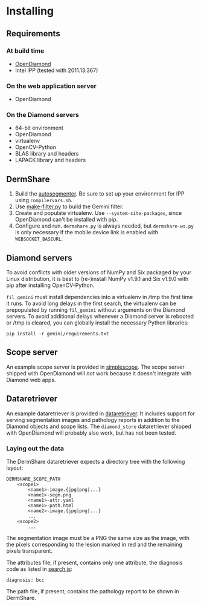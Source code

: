 # Installing

## Requirements

### At build time

- [OpenDiamond](http://diamond.cs.cmu.edu/)
- Intel IPP (tested with 2011.13.367)

### On the web application server

- OpenDiamond

### On the Diamond servers

- 64-bit environment
- OpenDiamond
- virtualenv
- OpenCV-Python
- BLAS library and headers
- LAPACK library and headers

## DermShare

1. Build the [autosegmenter](autosegmenter).  Be sure to set up your
   environment for IPP using `compilervars.sh`.
2. Use [make-filter.py](gemini/make-filter.py) to build the Gemini filter.
3. Create and populate virtualenv.  Use `--system-site-packages`, since
   OpenDiamond can't be installed with pip.
4. Configure and run.  `dermshare.py` is always needed, but `dermshare-ws.py`
   is only necessary if the mobile device link is enabled with
   `WEBSOCKET_BASEURL`.

## Diamond servers

To avoid conflicts with older versions of NumPy and Six packaged by your
Linux distribution, it is best to (re-)install NumPy v1.9.1 and Six v1.9.0
with pip after installing OpenCV-Python.

`fil_gemini` must install dependencies into a virtualenv in /tmp the first
time it runs.  To avoid long delays in the first search, the virtualenv can
be prepopulated by running `fil_gemini` without arguments on the Diamond
servers.  To avoid additional delays whenever a Diamond server is rebooted
or /tmp is cleared, you can globally install the necessary Python libraries:

    pip install -r gemini/requirements.txt

## Scope server

An example scope server is provided in [simplescope](simplescope).  The
scope server shipped with OpenDiamond will *not* work because it doesn't
integrate with Diamond web apps.

## Dataretriever

An example dataretriever is provided in [dataretriever](dataretriever).  It
includes support for serving segmentation images and pathology reports
in addition to the Diamond objects and scope lists.  The `diamond_store`
dataretriever shipped with OpenDiamond will probably also work, but has not
been tested.

### Laying out the data

The DermShare dataretriever expects a directory tree with the following
layout:

```
DERMSHARE_SCOPE_PATH
    <scope1>
        <name1>-image.{jpg|png|...}
        <name1>-segm.png
        <name1>-attr.yaml
        <name1>-path.html
        <name2>-image.{jpg|png|...}
        ...
    <scope2>
        ...
```

The segmentation image must be a PNG the same size as the image, with
the pixels corresponding to the lesion marked in red and the remaining
pixels transparent.

The attributes file, if present, contains only one attribute, the
diagnosis code as listed in [search.js](app/static/search.js):

```
diagnosis: bcc
```

The path file, if present, contains the pathology report to be shown in
DermShare.
